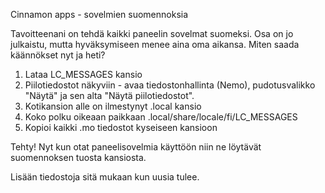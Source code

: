 Cinnamon apps - sovelmien suomennoksia

Tavoitteenani on tehdä kaikki paneelin sovelmat suomeksi. Osa on jo julkaistu, mutta hyväksymiseen menee aina oma aikansa. Miten saada käännökset nyt ja heti?

1) Lataa LC_MESSAGES kansio
2) Piilotiedostot näkyviin - avaa tiedostonhallinta (Nemo), pudotusvalikko "Näytä" ja sen alta "Näytä piilotiedostot".
3) Kotikansion alle on ilmestynyt .local kansio
4) Koko polku oikeaan paikkaan .local/share/locale/fi/LC_MESSAGES
5) Kopioi kaikki .mo tiedostot kyseiseen kansioon

Tehty! Nyt kun otat paneelisovelmia käyttöön niin ne löytävät suomennoksen tuosta kansiosta.

Lisään tiedostoja sitä mukaan kun uusia tulee.


